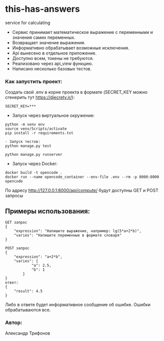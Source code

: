 # this-has-answers
service for calculating

- Сервис принимает математическое выражение с переменными и значения самих переменных.
- Возвращает значение выражения.
- Информативно обрабатывает возможные исключения.
- Api вынесено в отдельное приложение.
- Доступно всем, токены не требуются.
- Реализовано через api_view функцию.
- Написано несколько базовых тестов.

### Как запустить проект:

Создать свой .env в корне проекта в формате (SECRET_KEY можно сгенерить тут https://djecrety.ir/):
```
SECRET_KEY=***
```


* Запуск через виртуальное окружение:

```
python -m venv env
source venv/Scripts/activate
pip install -r requirements.txt

- Запуск тестов:
python manage.py test

python manage.py runserver
```

* Запуск через Docker:

```
docker build -t opencode .
docker run --name opencode_container --env-file .env --rm -p 8000:8000 opencode
```

По адресу http://127.0.0.1:8000/api/compute/ будут доступны GET и POST запросы

## Примеры использования:
```
GET запрос
{
    "expression": "Напишите выражение, например: lg(5*a+2*b)",
    "varies": "Напишите переменные в формате словаря"
}
```

```
POST запрос
{
    "expression": "a+2*b",
    "varies": {
            "a": 2.5,
            "b": 1
        }
}
ответ:
{
    "result": 4.5
}
```
Либо в ответе будет информативное сообщение об ошибке. Ошибки обрабатываются все.


### Автор: 
Александр Трифонов
